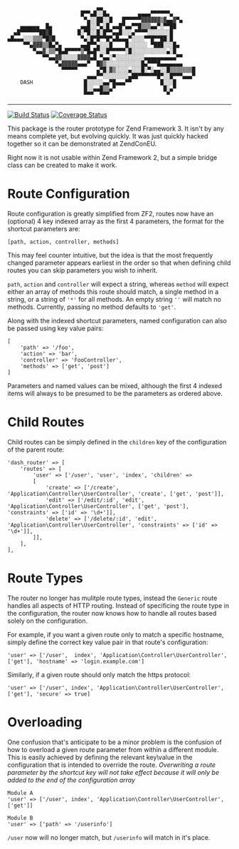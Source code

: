 ```
                            ▄▄
                       █▀▀▄█░░█▄         ▄▄▄▄▀▀▀▀▀▀▄
                        ▀▄░░██░░█   █▀▀▀▀▀▓▓▓▓▓▓▒▓▄▄▓▀▄
    ▄▄▄▄▄▄  █▄         ▄▄█░░▀▄░█ ▄▄█▀▄▄▀▀█▒▒▒▄▄▀░▀▀██
  ▄█▀▀▀▀▀▀██▓█        █░▀█░░█░█▀▀▄▄█░░░▄▀▀▀▀░░░░░░░█
▄█▄▄▄░░░▒▒▒▀█▓█        ▀▄░█▀█▀▀█▀▄█▄▄▄▀░░░░▀▀█▀▀██░█
     ▀▀▄▓▓▓▒▒█▄▀▄      ▄▄█▀▀▄░░░█    █░░░░░░ ▀███░░░█▄
        ▀▄▄▓░▒▒▀█▄█▀▀▀▀▒▀█▄█▀░░█▀▀▀▀▀░█░░░░░░░░░░░▄░█
           ▀▀▄▄▓▓░░░░░▓▓▓▓▄█ ▀▄▄░▀░░░░░░░░░▄▄▄▄▄▄▄▄▄▄▀▀
               ▀▄▓▓▓▓▓▄▄▄▀  █▓▒░░░░░░░░░░░█▄▀▀▀█▄▄▄▄▄▄▄
                 ▀▀▀▀▀      ▄▀█░▓▒░░░░▄░░░█░▀░▄▄░░█▒▒▒▒▒▒▒█
                         ▄▄▄▀▀░░░░░░░░▄██▀▀▀▀▀▀█▀░░█▀▀▀▄▄▄▀
    DASH                █░░░░░▄▄▀█▄▄▄▀▀         █░░░█
                        █░░▄▄█▒▒▄▀               █░▄▀
                        ▀▀▀  ▀▀▀                  ▀
```
--------------------------------------------------------------------------------

[![Build Status](https://api.travis-ci.org/DASPRiD/Dash.png?branch=master)](http://travis-ci.org/DASPRiD/Dash)
[![Coverage Status](https://coveralls.io/repos/DASPRiD/Dash/badge.png?branch=master)](https://coveralls.io/r/DASPRiD/Dash)

This package is the router prototype for Zend Framework 3. It isn't by any means
complete yet, but evolving quickly. It was just quickly hacked together so it
can be demonstrated at ZendConEU.

Right now it is not usable within Zend Framework 2, but a simple bridge class
can be created to make it work.

Route Configuration
===================

Route configuration is greatly simplified from ZF2, routes now have an (optional) 4 key indexed array as the first 4 
parameters, the format for the shortcut parameters are:

`[path, action, controller, methods]`

This may feel counter intuitive, but the idea is that the most frequently changed parameter appears earliest in the
order so that when defining child routes you can skip parameters you wish to inherit.

`path`, `action` and `controller` will expect a string, whereas `method` will expect either an array of methods this
route should match, a single method in a string, or a string of `'*'` for all methods. An empty string `''` will 
match no methods. Currently, passing no method defaults to `'get'`.

Along with the indexed shortcut parameters, named configuration can also be passed using key value pairs:

```
[
    'path' => '/foo',
    'action' => 'bar',
    'controller' => 'FooController',
    'methods' => ['get', 'post']
]
```

Parameters and named values can be mixed, although the first 4 indexed items will always to be presumed to be the 
parameters as ordered above.

Child Routes
============

Child routes can be simply defined in the `children` key of the configuration of the parent route:

```
'dash_router' => [
    'routes' => [
        'user' => ['/user', 'user', 'index', 'children' => 
        [
            'create' => ['/create', 'Application\Controller\UserController', 'create', ['get', 'post']],
            'edit' => ['/edit/:id', 'edit', 'Application\Controller\UserController', ['get', 'post'], 'constraints' => ['id' => '\d+']],
            'delete' => ['/delete/:id', 'edit', 'Application\Controller\UserController', 'constraints' => ['id' => '\d+']],
        ]],
    ],
],
```

Route Types
===========

The router no longer has mulitple route types, instead the `Generic` route handles all aspects of HTTP routing. 
Instead of specificing the route type in the configuration, the router now knows how to handle all routes based 
solely on the configuration. 

For example, if you want a given route only to match a specific hostname, simply define the correct key value 
pair in that route's configuration:

```
'user' => ['/user',  index', 'Application\Controller\UserController', ['get'], 'hostname' => 'login.example.com']
```

Similarly, if a given route should only match the https protocol:

```
'user' => ['/user', index', 'Application\Controller\UserController', ['get'], 'secure' => true]
```

Overloading
===========

One confusion that's anticipate to be a minor problem is the confusion of how to overload a given route parameter
from within a different module. This is easily achieved by defining the relevant key\value in the configuration that 
is intended to override the route. 
*Overwriting a route parameter by the shortcut key will not take effect because it will only be added to the end of*
*the configuration array*


```
Module A
'user' => ['/user', index', 'Application\Controller\UserController', ['get']]
```

```
Module B
'user' => ['path' => '/userinfo']
```

`/user` now will no longer match, but `/userinfo` will match in it's place.

